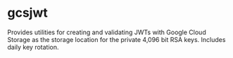 # gcsjwt
Provides utilities for creating and validating JWTs with Google Cloud Storage as the storage location for the private 4,096 bit RSA keys. Includes daily key rotation.
